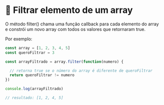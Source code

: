 # 📌️ Filtrar elemento de um array

O método filter() chama uma função callback para cada elemento do array e constrói um novo array com todos os valores que retornaram true.

Por exemplo:

~~~javascript
const array = [1, 2, 3, 4, 5]
const queroFiltrar = 3

const arrayFiltrado = array.filter(function(numero) {

  // retorna true se o número do array é diferente de queroFiltrar
  return queroFiltrar != numero
})

console.log(arrayFiltrado)

// resultado: [1, 2, 4, 5]
~~~